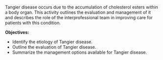 Tangier disease occurs due to the accumulation of cholesterol esters within a body organ. This activity outlines the evaluation and management of it and describes the role of the interprofessional team in improving care for patients with this condition.

**Objectives:**
- Identify the etiology of Tangier disease.
- Outline the evaluation of Tangier disease.
- Summarize the management options available for Tangier disease.